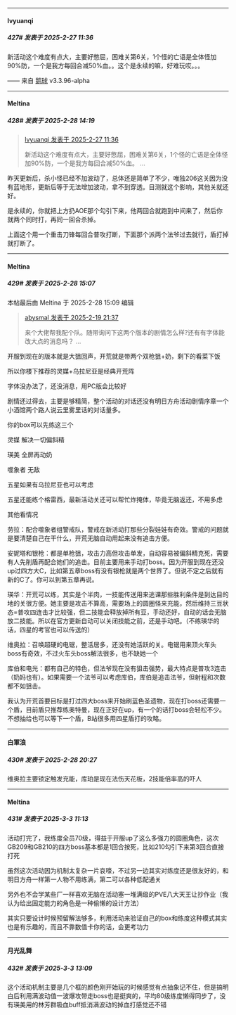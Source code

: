 ﻿
*****

####  lvyuanqi  
##### 427#       发表于 2025-2-27 11:36

新活动这个难度有点大，主要好憋屈，困难关第6关，1个怪的亡语是全体怪加90%防，一个是我方每回合减50%血。。这个是永续的嘛，好难玩哎。。。

—— 来自 [鹅球](https://www.pgyer.com/xfPejhuq) v3.3.96-alpha


*****

####  Meltina  
##### 428#       发表于 2025-2-28 14:19

<blockquote><a href="httphttps://bbs.saraba1st.com/2b/forum.php?mod=redirect&amp;goto=findpost&amp;pid=67528793&amp;ptid=2070898" target="_blank">lvyuanqi 发表于 2025-2-27 11:36</a>

新活动这个难度有点大，主要好憋屈，困难关第6关，1个怪的亡语是全体怪加90%防，一个是我方每回合减50%血。 ...</blockquote>
昨天更新后，杀小怪已经不加波动了，总体还是简单了不少，唯独206这关因为没有蓝地形，更新后等于无法增加波动，拿不到穿透。目测就这个影响，其他关就还好。

是永续的，你就把上方扔AOE那个勾引下来，他两回合就跑到中间来了，然后你就两个同时打，再同一回合杀掉。

上面这个用一个重击刀锋每回合普攻打断，下面那个派两个法爷过去就行，盾打掉就打断了。


*****

####  Meltina  
##### 429#       发表于 2025-2-28 15:07

 本帖最后由 Meltina 于 2025-2-28 15:09 编辑 
<blockquote><a href="httphttps://bbs.saraba1st.com/2b/forum.php?mod=redirect&amp;goto=findpost&amp;pid=67469134&amp;ptid=2070898" target="_blank">abysmal 发表于 2025-2-19 21:37</a>

来个大佬帮我配个队。随带询问下这两个版本的剧情怎么样?还有有字体能改大点的消息吗？ ...</blockquote>
开服到现在的版本就是大狙回声，开荒就是带两个双枪狙+奶，剩下的看菜下饭

所以你楼下推荐的灵媒+乌拉尼亚是经典开荒阵

字体没办法了，还没消息，用PC版会比较好

剧情还过得去，主要是够精简，整个活动的对话还没有明日方舟活动剧情序章一个小酒馆两个路人说云里雾里话的对话量多。

你的box可以先练这三个

灵媒 解决一切偏斜精

瑛美 全屏再动奶

噬象者 无敌

五星如果有乌拉尼亚也可以考虑

五星还能练个格雷西，最新活动关还可以帮忙炸掩体，毕竟无脑返还，不用多虑

其他看情况

劳拉：配合噬象者组警戒队，警戒在新活动打那些分裂娃娃有奇效。警戒的问题就是要清楚自己在干什么，开荒无脑自动用起来没有追击方便。

安妮塔和银枪：都是单枪狙，攻击力高但攻击单发，自动容易被偏斜精克死，需要有人先削盾再配合她们的追击。目前主要用来手动打boss。因为开服到现在还没up过四方大C，比如第五章boss有没有银枪就是两个世界了。但说不定之后就有新的C了。你可以到第五章再说。

瑛华：开荒可以练，其实是个半肉，一技能传送用来逃课那些胜利条件是到达目的地的关很方便。她主要是攻击不算高，需要场上的圆圈怪来充能，然后维持三豆状态=普攻四连击才比较强，但二技能会释放掉所有豆，手动还好，自动的话会无脑放二技能。所以在官方更新自动可以关闭技能之前，还是手动吧。（不练瑛华的话，四星的考官也可以传送的）

维奥拉：召唤超硬的电锯，整活居多，还没有她活跃的关。电锯用来顶火车头boss有奇效，不过火车头boss解法很多，也不缺她一个

库伯和电光：都有自己的特色，但法爷现在没有狙击强势，最大特点是普攻3连击（奶妈也有）。如果需要一个法爷可以考虑库伯，库伯是追击法爷，但射程和次数都不如狙击。

我认为开荒首要目标是打过四大boss来开始刷蓝色圣遗物，现在打boss还需要一个盾，目前盾只推荐练奥特曼，现在正好在up，有一个的话打boss会轻松不少。不想抽给也可以等下一个盾，B站很多用四星盾打的攻略。


*****

####  白軍浪  
##### 430#       发表于 2025-2-28 20:27

维奥拉主要锁定触发充能，库珀是现在法伤天花板，2技能倍率高的吓人


*****

####  Meltina  
##### 431#       发表于 2025-3-3 11:13

活动打完了，我练度全员70级，得益于开服up了这么多强力的圆圈角色，这次GB209和GB210的四方boss基本都是1回合按死，比如210勾引下来第3回合直接打死

虽然这次活动因为机制太复杂一片哀嚎，不过另一边其实对练度还是很友好的，和明日方舟一样第一人物不用练满，第二可以各种低配通关

另外也不会学某些厂一样喜欢无脑在活动塞一堆满级的PVE八大天王让抄作业（我认为给出固定能力的角色是一种偷懒的设计方法）

其实只要设计时候预留解法够多，利用活动来验证自己的box和练度这种模式其实也是有乐趣的，而且不靠数值卡你的话，会更考功力


*****

####  月光乱舞  
##### 432#       发表于 2025-3-3 13:09

这个活动机制主要是几个框的颜色刚开始玩的时候感觉有点抽象记不住，但是搞明白后利用满波动值一波爆攻带走boss也是挺爽的，平均80级练度懒得同步了，没有瑛美用的林芳群吸血buff抵消满波动的掉血打感觉还不错

